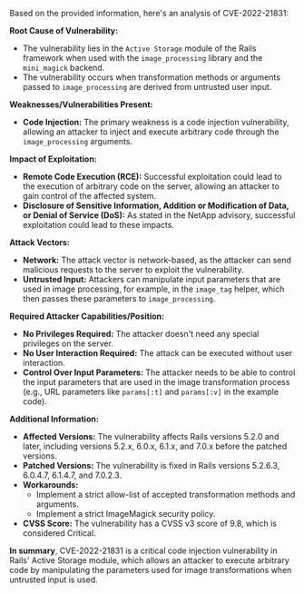 Based on the provided information, here's an analysis of CVE-2022-21831:

**Root Cause of Vulnerability:**

*   The vulnerability lies in the `Active Storage` module of the Rails framework when used with the `image_processing` library and the `mini_magick` backend.
*   The vulnerability occurs when transformation methods or arguments passed to `image_processing` are derived from untrusted user input.

**Weaknesses/Vulnerabilities Present:**

*   **Code Injection:**  The primary weakness is a code injection vulnerability, allowing an attacker to inject and execute arbitrary code through the `image_processing` arguments.

**Impact of Exploitation:**

*   **Remote Code Execution (RCE):** Successful exploitation could lead to the execution of arbitrary code on the server, allowing an attacker to gain control of the affected system.
*   **Disclosure of Sensitive Information, Addition or Modification of Data, or Denial of Service (DoS):** As stated in the NetApp advisory, successful exploitation could lead to these impacts.

**Attack Vectors:**

*   **Network:** The attack vector is network-based, as the attacker can send malicious requests to the server to exploit the vulnerability.
*   **Untrusted Input:** Attackers can manipulate input parameters that are used in image processing, for example, in the `image_tag` helper, which then passes these parameters to `image_processing`.

**Required Attacker Capabilities/Position:**

*   **No Privileges Required:** The attacker doesn't need any special privileges on the server.
*   **No User Interaction Required:** The attack can be executed without user interaction.
*   **Control Over Input Parameters:** The attacker needs to be able to control the input parameters that are used in the image transformation process (e.g., URL parameters like `params[:t]` and `params[:v]` in the example code).

**Additional Information:**

*   **Affected Versions:** The vulnerability affects Rails versions 5.2.0 and later, including versions 5.2.x, 6.0.x, 6.1.x, and 7.0.x before the patched versions.
*   **Patched Versions:**  The vulnerability is fixed in Rails versions 5.2.6.3, 6.0.4.7, 6.1.4.7, and 7.0.2.3.
*   **Workarounds:**
    *   Implement a strict allow-list of accepted transformation methods and arguments.
    *   Implement a strict ImageMagick security policy.
*  **CVSS Score:** The vulnerability has a CVSS v3 score of 9.8, which is considered Critical.

**In summary**, CVE-2022-21831 is a critical code injection vulnerability in Rails' Active Storage module, which allows an attacker to execute arbitrary code by manipulating the parameters used for image transformations when untrusted input is used.